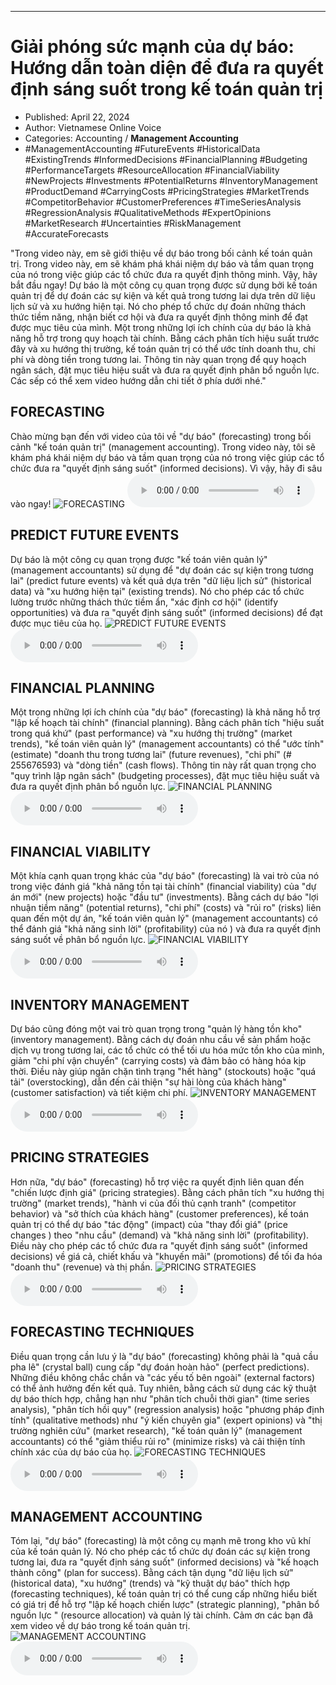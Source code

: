 
---

# Giải phóng sức mạnh của dự báo: Hướng dẫn toàn diện để đưa ra quyết định sáng suốt trong kế toán quản trị

- Published: April 22, 2024
- Author: Vietnamese Online Voice
- Categories: Accounting / **Management Accounting**
- #ManagementAccounting #FutureEvents #HistoricalData #ExistingTrends #InformedDecisions #FinancialPlanning #Budgeting #PerformanceTargets #ResourceAllocation #FinancialViability #NewProjects #Investments #PotentialReturns #InventoryManagement #ProductDemand #CarryingCosts #PricingStrategies #MarketTrends #CompetitorBehavior #CustomerPreferences #TimeSeriesAnalysis #RegressionAnalysis #QualitativeMethods #ExpertOpinions #MarketResearch #Uncertainties #RiskManagement #AccurateForecasts

"Trong video này, em sẽ giới thiệu về dự báo trong bối cảnh kế toán quản trị. Trong video này, em sẽ khám phá khái niệm dự báo và tầm quan trọng của nó trong việc giúp các tổ chức đưa ra quyết định thông minh. Vậy, hãy bắt đầu ngay! Dự báo là một công cụ quan trọng được sử dụng bởi kế toán quản trị để dự đoán các sự kiện và kết quả trong tương lai dựa trên dữ liệu lịch sử và xu hướng hiện tại. Nó cho phép tổ chức dự đoán những thách thức tiềm năng, nhận biết cơ hội và đưa ra quyết định thông minh để đạt được mục tiêu của mình. Một trong những lợi ích chính của dự báo là khả năng hỗ trợ trong quy hoạch tài chính. Bằng cách phân tích hiệu suất trước đây và xu hướng thị trường, kế toán quản trị có thể ước tính doanh thu, chi phí và dòng tiền trong tương lai. Thông tin này quan trọng để quy hoạch ngân sách, đặt mục tiêu hiệu suất và đưa ra quyết định phân bổ nguồn lực. Các sếp có thể xem video hướng dẫn chi tiết ở phía dưới nhé."


## FORECASTING

Chào mừng bạn đến với video của tôi về "dự báo" (forecasting) trong bối cảnh "kế toán quản trị" (management accounting). Trong video này, tôi sẽ khám phá khái niệm dự báo và tầm quan trọng của nó trong việc giúp các tổ chức đưa ra "quyết định sáng suốt" (informed decisions). Vì vậy, hãy đi sâu vào ngay!
![FORECASTING](https://http-archiver-apis-production-80.schnworks.com/storage/images/transitions/2024-04-22/transition--1871645204-Montserrat-ExtraBold-4A148C.jpg)
<audio controls>
    <source src="https://http-archiver-apis-production-80.schnworks.com/storage/audio/file-6387453645.mp3" type="audio/mpeg">
</audio>



## PREDICT FUTURE EVENTS

Dự báo là một công cụ quan trọng được "kế toán viên quản lý" (management accountants) sử dụng để "dự đoán các sự kiện trong tương lai" (predict future events) và kết quả dựa trên "dữ liệu lịch sử" (historical data) và "xu hướng hiện tại" (existing trends). Nó cho phép các tổ chức lường trước những thách thức tiềm ẩn, "xác định cơ hội" (identify opportunities) và đưa ra "quyết định sáng suốt" (informed decisions) để đạt được mục tiêu của họ.
![PREDICT FUTURE EVENTS](https://http-archiver-apis-production-80.schnworks.com/storage/images/transitions/2024-04-22/transition--15912349474-Montserrat-Regular-880E4F.jpg)
<audio controls>
    <source src="https://http-archiver-apis-production-80.schnworks.com/storage/audio/file-17554977595.mp3" type="audio/mpeg">
</audio>



## FINANCIAL PLANNING

Một trong những lợi ích chính của "dự báo" (forecasting) là khả năng hỗ trợ "lập kế hoạch tài chính" (financial planning). Bằng cách phân tích "hiệu suất trong quá khứ" (past performance) và "xu hướng thị trường" (market trends), "kế toán viên quản lý" (management accountants) có thể "ước tính" (estimate) "doanh thu trong tương lai" (future revenues), "chi phí" (# 255676593) và "dòng tiền" (cash flows). Thông tin này rất quan trọng cho "quy trình lập ngân sách" (budgeting processes), đặt mục tiêu hiệu suất và đưa ra quyết định phân bổ nguồn lực.
![FINANCIAL PLANNING](https://http-archiver-apis-production-80.schnworks.com/storage/images/transitions/2024-04-22/transition--20768686093-Montserrat-ExtraBold-673AB7.jpg)
<audio controls>
    <source src="https://http-archiver-apis-production-80.schnworks.com/storage/audio/file-28497077837.mp3" type="audio/mpeg">
</audio>



## FINANCIAL VIABILITY

Một khía cạnh quan trọng khác của "dự báo" (forecasting) là vai trò của nó trong việc đánh giá "khả năng tồn tại tài chính" (financial viability) của "dự án mới" (new projects) hoặc "đầu tư" (investments). Bằng cách dự báo "lợi nhuận tiềm năng" (potential returns), "chi phí" (costs) và "rủi ro" (risks) liên quan đến một dự án, "kế toán viên quản lý" (management accountants) có thể đánh giá "khả năng sinh lời" (profitability) của nó ) và đưa ra quyết định sáng suốt về phân bổ nguồn lực.
![FINANCIAL VIABILITY](https://http-archiver-apis-production-80.schnworks.com/storage/images/transitions/2024-04-22/transition--16095770275-Montserrat-Thin-1A237E.jpg)
<audio controls>
    <source src="https://http-archiver-apis-production-80.schnworks.com/storage/audio/file-7308791283.mp3" type="audio/mpeg">
</audio>



## INVENTORY MANAGEMENT

Dự báo cũng đóng một vai trò quan trọng trong "quản lý hàng tồn kho" (inventory management). Bằng cách dự đoán nhu cầu về sản phẩm hoặc dịch vụ trong tương lai, các tổ chức có thể tối ưu hóa mức tồn kho của mình, giảm "chi phí vận chuyển" (carrying costs) và đảm bảo có hàng hóa kịp thời. Điều này giúp ngăn chặn tình trạng "hết hàng" (stockouts) hoặc "quá tải" (overstocking), dẫn đến cải thiện "sự hài lòng của khách hàng" (customer satisfaction) và tiết kiệm chi phí.
![INVENTORY MANAGEMENT](https://http-archiver-apis-production-80.schnworks.com/storage/images/transitions/2024-04-22/transition--183813255-Montserrat-Bold-673AB7.jpg)
<audio controls>
    <source src="https://http-archiver-apis-production-80.schnworks.com/storage/audio/file-37257366906.mp3" type="audio/mpeg">
</audio>



## PRICING STRATEGIES

Hơn nữa, "dự báo" (forecasting) hỗ trợ việc ra quyết định liên quan đến "chiến lược định giá" (pricing strategies). Bằng cách phân tích "xu hướng thị trường" (market trends), "hành vi của đối thủ cạnh tranh" (competitor behavior) và "sở thích của khách hàng" (customer preferences), kế toán quản trị có thể dự báo "tác động" (impact) của "thay đổi giá" (price changes ) theo "nhu cầu" (demand) và "khả năng sinh lời" (profitability). Điều này cho phép các tổ chức đưa ra "quyết định sáng suốt" (informed decisions) về giá cả, chiết khấu và "khuyến mãi" (promotions) để tối đa hóa "doanh thu" (revenue) và thị phần.
![PRICING STRATEGIES](https://http-archiver-apis-production-80.schnworks.com/storage/images/transitions/2024-04-22/transition--2830626603-Montserrat-Regular-004895.jpg)
<audio controls>
    <source src="https://http-archiver-apis-production-80.schnworks.com/storage/audio/file-19057632395.mp3" type="audio/mpeg">
</audio>



## FORECASTING TECHNIQUES

Điều quan trọng cần lưu ý là "dự báo" (forecasting) không phải là "quả cầu pha lê" (crystal ball) cung cấp "dự đoán hoàn hảo" (perfect predictions). Những điều không chắc chắn và "các yếu tố bên ngoài" (external factors) có thể ảnh hưởng đến kết quả. Tuy nhiên, bằng cách sử dụng các kỹ thuật dự báo thích hợp, chẳng hạn như "phân tích chuỗi thời gian" (time series analysis), "phân tích hồi quy" (regression analysis) hoặc "phương pháp định tính" (qualitative methods) như "ý kiến ​​chuyên gia" (expert opinions) và "thị trường nghiên cứu" (market research), "kế toán quản lý" (management accountants) có thể "giảm thiểu rủi ro" (minimize risks) và cải thiện tính chính xác của dự báo của họ.
![FORECASTING TECHNIQUES](https://http-archiver-apis-production-80.schnworks.com/storage/images/transitions/2024-04-22/transition-20735311550-Montserrat-SemiBold-9C27B0.jpg)
<audio controls>
    <source src="https://http-archiver-apis-production-80.schnworks.com/storage/audio/file-38942220038.mp3" type="audio/mpeg">
</audio>



## MANAGEMENT ACCOUNTING

Tóm lại, "dự báo" (forecasting) là một công cụ mạnh mẽ trong kho vũ khí của kế toán quản lý. Nó cho phép các tổ chức dự đoán các sự kiện trong tương lai, đưa ra "quyết định sáng suốt" (informed decisions) và "kế hoạch thành công" (plan for success). Bằng cách tận dụng "dữ liệu lịch sử" (historical data), "xu hướng" (trends) và "kỹ thuật dự báo" thích hợp (forecasting techniques), kế toán quản trị có thể cung cấp những hiểu biết có giá trị để hỗ trợ "lập kế hoạch chiến lược" (strategic planning), "phân bổ nguồn lực " (resource allocation) và quản lý tài chính. Cảm ơn các bạn đã xem video về dự báo trong kế toán quản trị.
![MANAGEMENT ACCOUNTING](https://http-archiver-apis-production-80.schnworks.com/storage/images/transitions/2024-04-22/transition-18484215793-Montserrat-ExtraBold-512DA8.jpg)
<audio controls>
    <source src="https://http-archiver-apis-production-80.schnworks.com/storage/audio/file-5886892106.mp3" type="audio/mpeg">
</audio>

